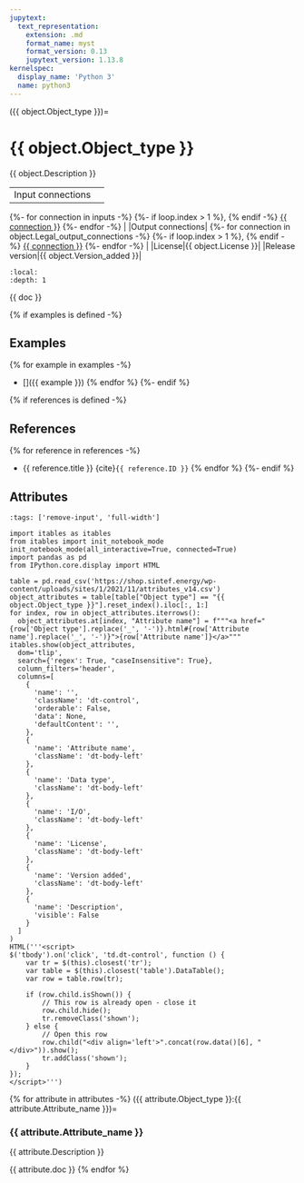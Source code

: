 ```yaml
---
jupytext:
  text_representation:
    extension: .md
    format_name: myst
    format_version: 0.13
    jupytext_version: 1.13.8
kernelspec:
  display_name: 'Python 3'
  name: python3
---
```


({{ object.Object_type }})=
# {{ object.Object_type }}
{{ object.Description }}

|   |   |
|---|---|
|Input connections|
{%- for connection in inputs -%}
  {%- if loop.index > 1 %}, {% endif -%}
  <a href="{{ connection }}.html">{{ connection }}</a>
{%- endfor -%}
|
|Output connections|
{%- for connection in object.Legal_output_connections -%}
  {%- if loop.index > 1 %}, {% endif -%}
  <a href="{{ connection }}.html">{{ connection }}</a>
{%- endfor -%}
|
|License|{{ object.License }}|
|Release version|{{ object.Version_added }}|

```{contents}
:local:
:depth: 1
```

{{ doc }}

{% if examples is defined -%}
## Examples
  {% for example in examples -%}
  - []({{ example }})
  {% endfor %}
{%- endif %}

{% if references is defined -%}
## References
  {% for reference in references -%}
  - {{ reference.title }} {cite}`{{ reference.ID }}`
  {% endfor %}
{%- endif %}

## Attributes
```{code-cell} ipython3
:tags: ['remove-input', 'full-width']

import itables as itables
from itables import init_notebook_mode
init_notebook_mode(all_interactive=True, connected=True)
import pandas as pd
from IPython.core.display import HTML

table = pd.read_csv('https://shop.sintef.energy/wp-content/uploads/sites/1/2021/11/attributes_v14.csv')
object_attributes = table[table["Object type"] == "{{ object.Object_type }}"].reset_index().iloc[:, 1:]
for index, row in object_attributes.iterrows():
  object_attributes.at[index, "Attribute name"] = f"""<a href="{row['Object type'].replace('_', '-')}.html#{row['Attribute name'].replace('_', '-')}">{row['Attribute name']}</a>"""
itables.show(object_attributes,
  dom='tlip',
  search={'regex': True, "caseInsensitive": True},
  column_filters='header',
  columns=[
    {
      'name': '',
      'className': 'dt-control',
      'orderable': False,
      'data': None,
      'defaultContent': '',
    },
    {
      'name': 'Attribute name',
      'className': 'dt-body-left'
    },
    {
      'name': 'Data type',
      'className': 'dt-body-left'
    },
    {
      'name': 'I/O',
      'className': 'dt-body-left'
    },
    {
      'name': 'License',
      'className': 'dt-body-left'
    },
    {
      'name': 'Version added',
      'className': 'dt-body-left'
    },
    {
      'name': 'Description',
      'visible': False
    }
  ]
)
HTML('''<script>
$('tbody').on('click', 'td.dt-control', function () {
    var tr = $(this).closest('tr');
    var table = $(this).closest('table').DataTable();
    var row = table.row(tr);

    if (row.child.isShown()) {
        // This row is already open - close it
        row.child.hide();
        tr.removeClass('shown');
    } else {
        // Open this row
        row.child("<div align='left'>".concat(row.data()[6], "</div>")).show();
        tr.addClass('shown');
    }
});
</script>''')
```

{% for attribute in attributes -%}
({{ attribute.Object_type }}:{{ attribute.Attribute_name }})=
### {{ attribute.Attribute_name }}
{{ attribute.Description }}

{{ attribute.doc }}
{% endfor %}